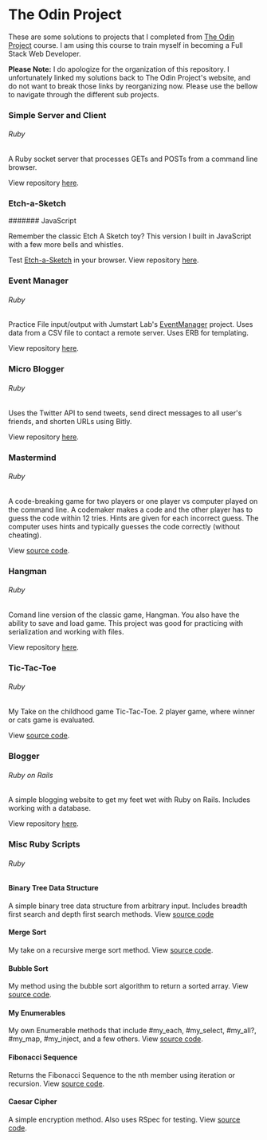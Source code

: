 # The Odin Project

These are some solutions to projects that I completed from [The Odin Project](http://www.theodinproject.com/) course. I am using this course to train myself in becoming a Full Stack Web Developer.

**Please Note:** I do apologize for the organization of this repository. I unfortunately linked my solutions back to The Odin Project's website, and do not want to break those links by reorganizing now. Please use the bellow to navigate through the different sub projects.


### Simple Server and Client
###### Ruby

A Ruby socket server that processes GETs and POSTs from a command line browser.

View repository [here](https://github.com/johnTheDudeMan/the_odin_project/tree/master/servers).


### Etch-a-Sketch
####### JavaScript

Remember the classic Etch A Sketch toy? This version I built in JavaScript with a few more bells and whistles. 

Test [Etch-a-Sketch](http://htmlpreview.github.io/?http://github.com/johnTheDudeMan/the_odin_project/blob/master/etch_a_sketch/index.html) in your browser.
View repository [here](https://github.com/johnTheDudeMan/the_odin_project/tree/master/etch_a_sketch).


### Event Manager
###### Ruby

Practice File input/output with Jumstart Lab's [EventManager](http://tutorials.jumpstartlab.com/projects/eventmanager.html) project. Uses data from a CSV file to contact a remote server. Uses ERB for templating. 

View repository [here](https://github.com/johnTheDudeMan/the_odin_project/tree/master/event_manager).


### Micro Blogger
###### Ruby

Uses the Twitter API to send tweets, send direct messages to all user's friends, and shorten URLs using Bitly.

View repository [here](https://github.com/johnTheDudeMan/the_odin_project/tree/master/microblogger).


### Mastermind
###### Ruby

A code-breaking game for two players or one player vs computer played on the command line. A codemaker makes a code and the other player has to guess the code within 12 tries. Hints are given for each incorrect guess. The computer uses hints and typically guesses the code correctly (without cheating). 

View [source code](https://github.com/johnTheDudeMan/the_odin_project/blob/master/ruby_scripts/mastermind.rb).


### Hangman
###### Ruby

Comand line version of the classic game, Hangman. You also have the ability to save and load game. This project was good for practicing with serialization and working with files.

View repository [here](https://github.com/johnTheDudeMan/the_odin_project/tree/master/hangman).


### Tic-Tac-Toe
###### Ruby

My Take on the childhood game Tic-Tac-Toe. 2 player game, where winner or cats game is evaluated. 

View [source code](https://github.com/johnTheDudeMan/the_odin_project/blob/master/ruby_scripts/tic_tac_toe.rb).


### Blogger
###### Ruby on Rails

A simple blogging website to get my feet wet with Ruby on Rails. Includes working with a database. 

View repository [here](https://github.com/johnTheDudeMan/the_odin_project/tree/master/project_rails/blogger).


### Misc Ruby Scripts
###### Ruby

#### Binary Tree Data Structure 
A simple binary tree data structure from arbitrary input. Includes breadth first search and depth first search methods. View [source code](https://github.com/johnTheDudeMan/the_odin_project/blob/master/ruby_scripts/binary_tree_data_struct.rb)

#### Merge Sort
My take on a recursive merge sort method. View [source code](https://github.com/johnTheDudeMan/the_odin_project/blob/master/ruby_scripts/merge_sort.rb).

#### Bubble Sort
My method using the bubble sort algorithm to return a sorted array. View [source code](https://github.com/johnTheDudeMan/the_odin_project/blob/master/ruby_scripts/advanced_building_blocks/bubble_sort.rb).

#### My Enumerables
My own Enumerable methods that include #my_each, #my_select, #my_all?, #my_map, #my_inject, and a few others. View [source code](https://github.com/johnTheDudeMan/the_odin_project/blob/master/ruby_scripts/advanced_building_blocks/my_enumerable_methods.rb).

#### Fibonacci Sequence
Returns the Fibonacci Sequence to the nth member using iteration or recursion. View [source code](https://github.com/johnTheDudeMan/the_odin_project/blob/master/ruby_scripts/fibonacci.rb).

#### Caesar Cipher
A simple encryption method. Also uses RSpec for testing. View [source code](https://github.com/johnTheDudeMan/the_odin_project/blob/master/ruby_scripts/building_blocks/caesar_cipher.rb).

